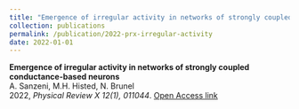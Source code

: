 ```yaml
---
title: "Emergence of irregular activity in networks of strongly coupled conductance-based neurons"
collection: publications
permalink: /publication/2022-prx-irregular-activity
date: 2022-01-01
---
```


**Emergence of irregular activity in networks of strongly coupled conductance-based neurons**  
A. Sanzeni, M.H. Histed, N. Brunel  
2022, *Physical Review X 12(1), 011044*. [Open Access link](https://doi.org/10.1103/PhysRevX.12.011044)  
